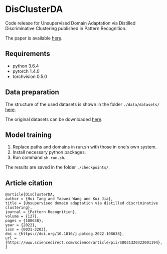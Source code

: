 # DisClusterDA
Code release for Unsupervised Domain Adaptation via Distilled Discriminative Clustering published in Pattern Recognition.

The paper is available [here](https://authors.elsevier.com/a/1elDO77nKgiag).

## Requirements
- python 3.6.4
- pytorch 1.4.0
- torchvision 0.5.0

## Data preparation
The structure of the used datasets is shown in the folder `./data/datasets/` [here](https://github.com/huitangtang/ViCatDA). 

The original datasets can be downloaded [here](https://github.com/jindongwang/transferlearning/blob/master/data/dataset.md).

## Model training
1. Replace paths and domains in run.sh with those in one's own system. 
2. Install necessary python packages.
3. Run command `sh run.sh`.

The results are saved in the folder `./checkpoints/`.

## Article citation
```
@article{DisClusterDA,
author = {Hui Tang and Yaowei Wang and Kui Jia},
title = {Unsupervised domain adaptation via distilled discriminative clustering},
journal = {Pattern Recognition},
volume = {127},
pages = {108638},
year = {2022},
issn = {0031-3203},
doi = {https://doi.org/10.1016/j.patcog.2022.108638},
url = {https://www.sciencedirect.com/science/article/pii/S0031320322001194},
}
```
